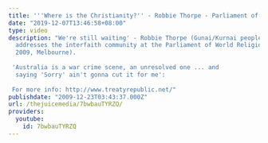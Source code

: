 ```yaml
---
title: '''Where is the Christianity?'' - Robbie Thorpe - Parliament of Religions'
date: "2019-12-07T13:46:58+08:00"
type: video
description: "We're still waiting' - Robbie Thorpe (Gunai/Kurnai people of S/E Australia)
  addresses the interfaith community at the Parliament of World Religions (9 December
  2009, Melbourne).   'Australia is a war crime scene, an unresolved one ... and
  saying 'Sorry' ain't gonna cut it for me':   For more info: http://www.treatyrepublic.net/"
publishdate: "2009-12-23T03:43:37.000Z"
url: /thejuicemedia/7bwbauTYRZQ/
providers:
  youtube:
    id: 7bwbauTYRZQ
---
```

